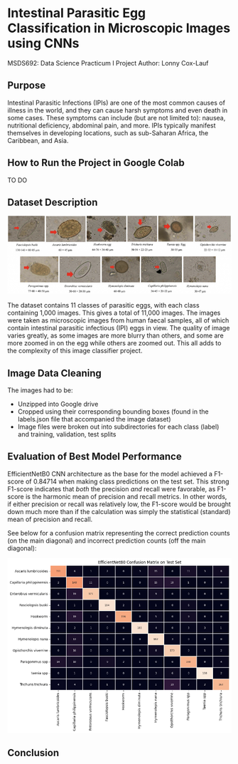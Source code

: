 # **Intestinal Parasitic Egg Classification in Microscopic Images using CNNs**
MSDS692: Data Science Practicum I Project
Author: Lonny Cox-Lauf

## Purpose

Intestinal Parasitic Infections (IPIs) are one of the most common causes of illness in the world, and they can cause harsh symptoms and even death in some cases. These symptoms can include (but are not limited to): nausea, nutritional deficiency, abdominal pain, and more. IPIs typically manifest themselves in developing locations, such as sub-Saharan Africa, the Caribbean, and Asia. 

## How to Run the Project in Google Colab

TO DO

## Dataset Description

![alt text](parasite_eggs_11.png "Sample Microscopic Image for each of the 11 Parasitic Egg Classifications")

The dataset contains 11 classes of parasitic eggs, with each class containing 1,000 images. This gives a total of 11,000 images. The images were taken as microscopic images from human faecal samples, all of which contain intestinal parasitic infectious (IPI) eggs in view. The quality of image varies greatly, as some images are more blurry than others, and some are more zoomed in on the egg while others are zoomed out. This all adds to the complexity of this image classifier project.

## Image Data Cleaning

The images had to be:

* Unzipped into Google drive
* Cropped using their corresponding bounding boxes (found in the labels.json file that accompanied the image dataset)
* Image files were broken out into subdirectories for each class (label) and training, validation, test splits

## Evaluation of Best Model Performance

EfficientNetB0 CNN architecture as the base for the model achieved a F1-score of 0.84714 when making class predictions on the test set. This strong F1-score indicates that *both* the precision *and* recall were favorable, as F1-score is the harmonic mean of precision and recall metrics. In other words, if either precision or recall was relatively low, the F1-score would be brought down much more than if the calculation was simply the statistical (standard) mean of precision and recall.

See below for a confusion matrix representing the correct prediction counts (on the main diagonal) and incorrect prediction counts (off the main diagonal):

![alt text](ConfMat_EfficientNetB0.png "Confusion Matrix")

## Conclusion
